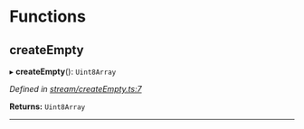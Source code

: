 

# Functions

<a id="createempty"></a>

##  createEmpty

▸ **createEmpty**(): `Uint8Array`

*Defined in [stream/createEmpty.ts:7](https://github.com/polkadot-js/common/blob/8861269/packages/trie-codec/src/stream/createEmpty.ts#L7)*

**Returns:** `Uint8Array`

___

